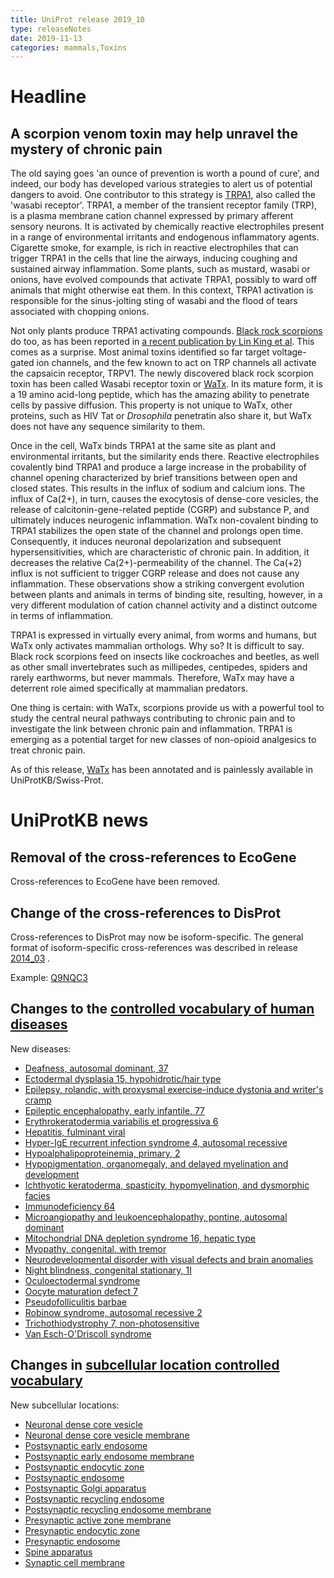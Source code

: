 ```yaml
---
title: UniProt release 2019_10
type: releaseNotes
date: 2019-11-13
categories: mammals,Toxins
---
```


# Headline

## A scorpion venom toxin may help unravel the mystery of chronic pain

The old saying goes 'an ounce of prevention is worth a pound of cure’, and indeed, our body has developed various strategies to alert us of potential dangers to avoid. One contributor to this strategy is [TRPA1](https://www.uniprot.org/uniprotkb?query=name%3A%22Transient+receptor+potential+cation+channel+subfamily+A+member+1%22+reviewed%3Ayes), also called the 'wasabi receptor'. TRPA1, a member of the transient receptor family (TRP), is a plasma membrane cation channel expressed by primary afferent sensory neurons. It is activated by chemically reactive electrophiles present in a range of environmental irritants and endogenous inflammatory agents. Cigarette smoke, for example, is rich in reactive electrophiles that can trigger TRPA1 in the cells that line the airways, inducing coughing and sustained airway inflammation. Some plants, such as mustard, wasabi or onions, have evolved compounds that activate TRPA1, possibly to ward off animals that might otherwise eat them. In this context, TRPA1 activation is responsible for the sinus-jolting sting of wasabi and the flood of tears associated with chopping onions.

Not only plants produce TRPA1 activating compounds. [Black rock scorpions](https://www.uniprot.org/taxonomy/1330407) do too, as has been reported in [a recent publication by Lin King et al](https://www.ncbi.nlm.nih.gov/pubmed/31447178). This comes as a surprise. Most animal toxins identified so far target voltage-gated ion channels, and the few known to act on TRP channels all activate the capsaicin receptor, TRPV1. The newly discovered black rock scorpion toxin has been called Wasabi receptor toxin or [WaTx](http://www.uniprot.org/uniprotkb/C0HLG4). In its mature form, it is a 19 amino acid-long peptide, which has the amazing ability to penetrate cells by passive diffusion. This property is not unique to WaTx, other proteins, such as HIV Tat or _Drosophila_ penetratin also share it, but WaTx does not have any sequence similarity to them.

Once in the cell, WaTx binds TRPA1 at the same site as plant and environmental irritants, but the similarity ends there. Reactive electrophiles covalently bind TRPA1 and produce a large increase in the probability of channel opening characterized by brief transitions between open and closed states. This results in the influx of sodium and calcium ions. The influx of Ca(2+), in turn, causes the exocytosis of dense-core vesicles, the release of calcitonin-gene-related peptide (CGRP) and substance P, and ultimately induces neurogenic inflammation. WaTx non-covalent binding to TRPA1 stabilizes the open state of the channel and prolongs open time. Consequently, it induces neuronal depolarization and subsequent hypersensitivities, which are characteristic of chronic pain. In addition, it decreases the relative Ca(2+)-permeability of the channel. The Ca(+2) influx is not sufficient to trigger CGRP release and does not cause any inflammation. These observations show a striking convergent evolution between plants and animals in terms of binding site, resulting, however, in a very different modulation of cation channel activity and a distinct outcome in terms of inflammation.

TRPA1 is expressed in virtually every animal, from worms and humans, but WaTx only activates mammalian orthologs. Why so? It is difficult to say. Black rock scorpions feed on insects like cockroaches and beetles, as well as other small invertebrates such as millipedes, centipedes, spiders and rarely earthworms, but never mammals. Therefore, WaTx may have a deterrent role aimed specifically at mammalian predators.

One thing is certain: with WaTx, scorpions provide us with a powerful tool to study the central neural pathways contributing to chronic pain and to investigate the link between chronic pain and inflammation. TRPA1 is emerging as a potential target for new classes of non-opioid analgesics to treat chronic pain.

As of this release, [WaTx](https://www.uniprot.org/uniprotkb/C0HLG4) has been annotated and is painlessly available in UniProtKB/Swiss-Prot.

# UniProtKB news

## Removal of the cross-references to EcoGene

Cross-references to EcoGene have been removed.

## Change of the cross-references to DisProt

Cross-references to DisProt may now be isoform-specific. The general format of isoform-specific cross-references was described in release [2014_03](https://www.uniprot.org/release-notes/2014-03-19-release) .

Example: [Q9NQC3](https://www.uniprot.org/uniprotkb/Q9NQC3)

## Changes to the [controlled vocabulary of human diseases](https://ftp.uniprot.org/pub/databases/uniprot/current_release/knowledgebase/complete/docs/humdisease)

New diseases:

- [Deafness, autosomal dominant, 37](https://www.uniprot.org/diseases/DI-05635)
- [Ectodermal dysplasia 15, hypohidrotic/hair type](https://www.uniprot.org/diseases/DI-05636)
- [Epilepsy, rolandic, with proxysmal exercise-induce dystonia and writer's cramp](https://www.uniprot.org/diseases/DI-05646)
- [Epileptic encephalopathy, early infantile, 77](https://www.uniprot.org/diseases/DI-05640)
- [Erythrokeratodermia variabilis et progressiva 6](https://www.uniprot.org/diseases/DI-05634)
- [Hepatitis, fulminant viral](https://www.uniprot.org/diseases/DI-05641)
- [Hyper-IgE recurrent infection syndrome 4, autosomal recessive](https://www.uniprot.org/diseases/DI-05628)
- [Hypoalphalipoproteinemia, primary, 2](https://www.uniprot.org/diseases/DI-05627)
- [Hypopigmentation, organomegaly, and delayed myelination and development](https://www.uniprot.org/diseases/DI-05637)
- [Ichthyotic keratoderma, spasticity, hypomyelination, and dysmorphic facies](https://www.uniprot.org/diseases/DI-05630)
- [Immunodeficiency 64](https://www.uniprot.org/diseases/DI-05632)
- [Microangiopathy and leukoencephalopathy, pontine, autosomal dominant](https://www.uniprot.org/diseases/DI-05644)
- [Mitochondrial DNA depletion syndrome 16, hepatic type](https://www.uniprot.org/diseases/DI-05631)
- [Myopathy, congenital, with tremor](https://www.uniprot.org/diseases/DI-05629)
- [Neurodevelopmental disorder with visual defects and brain anomalies](https://www.uniprot.org/diseases/DI-05639)
- [Night blindness, congenital stationary, 1I](https://www.uniprot.org/diseases/DI-05643)
- [Oculoectodermal syndrome](https://www.uniprot.org/diseases/DI-05645)
- [Oocyte maturation defect 7](https://www.uniprot.org/diseases/DI-05642)
- [Pseudofolliculitis barbae](https://www.uniprot.org/diseases/DI-05647)
- [Robinow syndrome, autosomal recessive 2](https://www.uniprot.org/diseases/DI-05633)
- [Trichothiodystrophy 7, non-photosensitive](https://www.uniprot.org/diseases/DI-05638)
- [Van Esch-O'Driscoll syndrome](https://www.uniprot.org/diseases/DI-05626)

## Changes in [subcellular location controlled vocabulary](https://ftp.uniprot.org/pub/databases/uniprot/current_release/knowledgebase/complete/docs/subcell)

New subcellular locations:

- [Neuronal dense core vesicle](https://www.uniprot.org/locations/SL-0526)
- [Neuronal dense core vesicle membrane](https://www.uniprot.org/locations/SL-0532)
- [Postsynaptic early endosome](https://www.uniprot.org/locations/SL-0523)
- [Postsynaptic early endosome membrane](https://www.uniprot.org/locations/SL-0534)
- [Postsynaptic endocytic zone](https://www.uniprot.org/locations/SL-0528)
- [Postsynaptic endosome](https://www.uniprot.org/locations/SL-0522)
- [Postsynaptic Golgi apparatus](https://www.uniprot.org/locations/SL-0521)
- [Postsynaptic recycling endosome](https://www.uniprot.org/locations/SL-0524)
- [Postsynaptic recycling endosome membrane](https://www.uniprot.org/locations/SL-0533)
- [Presynaptic active zone membrane](https://www.uniprot.org/locations/SL-0527)
- [Presynaptic endocytic zone](https://www.uniprot.org/locations/SL-0529)
- [Presynaptic endosome](https://www.uniprot.org/locations/SL-0525)
- [Spine apparatus](https://www.uniprot.org/locations/SL-0530)
- [Synaptic cell membrane](https://www.uniprot.org/locations/SL-0531)

